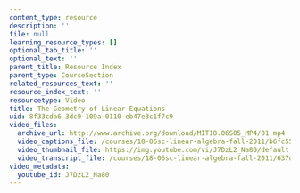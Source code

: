 ```yaml
---
content_type: resource
description: ''
file: null
learning_resource_types: []
optional_tab_title: ''
optional_text: ''
parent_title: Resource Index
parent_type: CourseSection
related_resources_text: ''
resource_index_text: ''
resourcetype: Video
title: The Geometry of Linear Equations
uid: 8f33cda6-3dc9-109a-0110-eb47e3c1f7c9
video_files:
  archive_url: http://www.archive.org/download/MIT18.06S05_MP4/01.mp4
  video_captions_file: /courses/18-06sc-linear-algebra-fall-2011/b6fc5508823f5948aeef044f9ecdb867_J7DzL2_Na80.vtt
  video_thumbnail_file: https://img.youtube.com/vi/J7DzL2_Na80/default.jpg
  video_transcript_file: /courses/18-06sc-linear-algebra-fall-2011/637d336553da7adae6ec84332bd5bf1d_J7DzL2_Na80.pdf
video_metadata:
  youtube_id: J7DzL2_Na80
---
```


